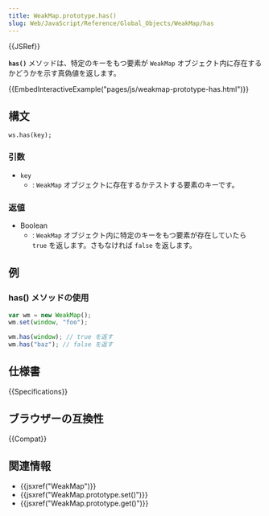 ```yaml
---
title: WeakMap.prototype.has()
slug: Web/JavaScript/Reference/Global_Objects/WeakMap/has
---
```


{{JSRef}}

**`has()`** メソッドは、特定のキーをもつ要素が `WeakMap` オブジェクト内に存在するかどうかを示す真偽値を返します。

{{EmbedInteractiveExample("pages/js/weakmap-prototype-has.html")}}

## 構文

```
ws.has(key);
```

### 引数

- `key`
  - : `WeakMap` オブジェクトに存在するかテストする要素のキーです。

### 返値

- Boolean
  - : `WeakMap` オブジェクト内に特定のキーをもつ要素が存在していたら `true` を返します。さもなければ `false` を返します。

## 例

### has() メソッドの使用

```js
var wm = new WeakMap();
wm.set(window, "foo");

wm.has(window); // true を返す
wm.has("baz"); // false を返す
```

## 仕様書

{{Specifications}}

## ブラウザーの互換性

{{Compat}}

## 関連情報

- {{jsxref("WeakMap")}}
- {{jsxref("WeakMap.prototype.set()")}}
- {{jsxref("WeakMap.prototype.get()")}}
